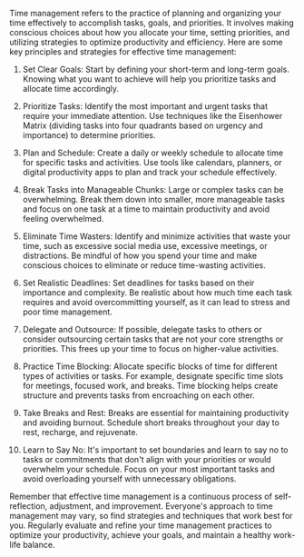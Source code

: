 Time management refers to the practice of planning and organizing your time effectively to accomplish tasks, goals, and priorities. It involves making conscious choices about how you allocate your time, setting priorities, and utilizing strategies to optimize productivity and efficiency. Here are some key principles and strategies for effective time management:

1. Set Clear Goals: Start by defining your short-term and long-term goals. Knowing what you want to achieve will help you prioritize tasks and allocate time accordingly.

2. Prioritize Tasks: Identify the most important and urgent tasks that require your immediate attention. Use techniques like the Eisenhower Matrix (dividing tasks into four quadrants based on urgency and importance) to determine priorities.

3. Plan and Schedule: Create a daily or weekly schedule to allocate time for specific tasks and activities. Use tools like calendars, planners, or digital productivity apps to plan and track your schedule effectively.

4. Break Tasks into Manageable Chunks: Large or complex tasks can be overwhelming. Break them down into smaller, more manageable tasks and focus on one task at a time to maintain productivity and avoid feeling overwhelmed.

5. Eliminate Time Wasters: Identify and minimize activities that waste your time, such as excessive social media use, excessive meetings, or distractions. Be mindful of how you spend your time and make conscious choices to eliminate or reduce time-wasting activities.

6. Set Realistic Deadlines: Set deadlines for tasks based on their importance and complexity. Be realistic about how much time each task requires and avoid overcommitting yourself, as it can lead to stress and poor time management.

7. Delegate and Outsource: If possible, delegate tasks to others or consider outsourcing certain tasks that are not your core strengths or priorities. This frees up your time to focus on higher-value activities.

8. Practice Time Blocking: Allocate specific blocks of time for different types of activities or tasks. For example, designate specific time slots for meetings, focused work, and breaks. Time blocking helps create structure and prevents tasks from encroaching on each other.

9. Take Breaks and Rest: Breaks are essential for maintaining productivity and avoiding burnout. Schedule short breaks throughout your day to rest, recharge, and rejuvenate.

10. Learn to Say No: It's important to set boundaries and learn to say no to tasks or commitments that don't align with your priorities or would overwhelm your schedule. Focus on your most important tasks and avoid overloading yourself with unnecessary obligations.

Remember that effective time management is a continuous process of self-reflection, adjustment, and improvement. Everyone's approach to time management may vary, so find strategies and techniques that work best for you. Regularly evaluate and refine your time management practices to optimize your productivity, achieve your goals, and maintain a healthy work-life balance.